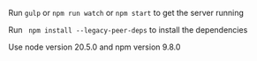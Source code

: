 Run `gulp` or `npm run watch` or `npm start` to get the server running

Run ` npm install --legacy-peer-deps` to install the dependencies

Use node version 20.5.0 and npm version 9.8.0